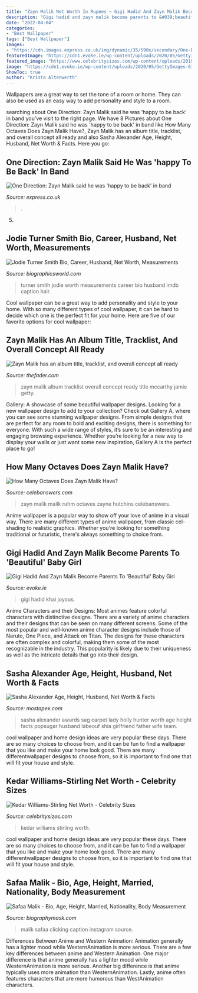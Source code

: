 ```yaml
---
title: "Zayn Malik Net Worth In Rupees ~ Gigi Hadid And Zayn Malik Become Parents To &#039;beautiful&#039; Baby Girl"
description: "Gigi hadid and zayn malik become parents to &#039;beautiful&#039; baby girl"
date: "2022-04-04"
categories:
- "Best Wallpaper"
tags: ["Best Wallpaper"]
images:
- "https://cdn.images.express.co.uk/img/dynamic/35/590x/secondary/One-Direction-zayn-malik-2709110.jpg?r=1602500666139"
featuredImage: "https://cdn1.evoke.ie/wp-content/uploads/2020/05/GettyImages-612066570-1.jpg"
featured_image: "https://www.celebritysizes.com/wp-content/uploads/2019/08/Kedar-Williams-Stirling.jpg"
image: "https://cdn1.evoke.ie/wp-content/uploads/2020/05/GettyImages-612066570-1.jpg"
ShowToc: true
author: "Krista Altenwerth"
---
```



Wallpapers are a great way to set the tone of a room or home. They can also be used as an easy way to add personality and style to a room.

	

		
searching about One Direction: Zayn Malik said he was &#039;happy to be back&#039; in band you've visit to the right page. We have 8 Pictures about One Direction: Zayn Malik said he was &#039;happy to be back&#039; in band like How Many Octaves Does Zayn Malik Have?, Zayn Malik has an album title, tracklist, and overall concept all ready and also Sasha Alexander Age, Height, Husband, Net Worth &amp; Facts. Here you go:
		
    
## One Direction: Zayn Malik Said He Was &#039;happy To Be Back&#039; In Band

<img loading=lazy src="https://cdn.images.express.co.uk/img/dynamic/35/590x/secondary/One-Direction-zayn-malik-2709110.jpg?r=1602500666139" onerror="this.onerror=null;this.src='https://tse4.mm.bing.net/th?id=OIP.99OUv1aKk1zTlrEKgabVrQHaKK&amp;pid=15.1';" alt="One Direction: Zayn Malik said he was &#039;happy to be back&#039; in band">

_Source: express.co.uk_

>. 

	

5.

    
## Jodie Turner Smith Bio, Career, Husband, Net Worth, Measurements

<img loading=lazy src="https://biographicsworld.com/wp-content/uploads/2020/12/Jodie-Turner-Smith-hero-1.jpg" onerror="this.onerror=null;this.src='https://tse3.mm.bing.net/th?id=OIP.07XW7gz6ZOGGKxE50iFOzgHaOG&amp;pid=15.1';" alt="Jodie Turner Smith Bio, Career, Husband, Net Worth, Measurements">

_Source: biographicsworld.com_

>turner smith jodie worth measurements career bio husband imdb caption hair. 

	

Cool wallpaper can be a great way to add personality and style to your home. With so many different types of cool wallpaper, it can be hard to decide which one is the perfect fit for your home. Here are five of our favorite options for cool wallpaper: 

    
## Zayn Malik Has An Album Title, Tracklist, And Overall Concept All Ready

<img loading=lazy src="https://thefader-res.cloudinary.com/private_images/w_760,c_limit,f_auto,q_auto:best/GettyImages-911518800_duxlt3/zayn-malik-new-album-rollout.jpg" onerror="this.onerror=null;this.src='https://tse4.mm.bing.net/th?id=OIP.U1Esl-cknhse5FBkcObFNQHaKK&amp;pid=15.1';" alt="Zayn Malik has an album title, tracklist, and overall concept all ready">

_Source: thefader.com_

>zayn malik album tracklist overall concept ready title mccarthy jamie getty. 

	

Gallery: A showcase of some beautiful wallpaper designs.
Looking for a new wallpaper design to add to your collection? Check out Gallery A, where you can see some stunning wallpaper designs. From simple designs that are perfect for any room to bold and exciting designs, there is something for everyone. With such a wide range of styles, it’s sure to be an interesting and engaging browsing experience. Whether you’re looking for a new way to display your walls or just want some new inspiration, Gallery A is the perfect place to go!





	
	
    
## How Many Octaves Does Zayn Malik Have?

<img loading=lazy src="https://celebanswers.com/wp-content/uploads/2020/09/shutterstock_233351890-1-1365x2048.jpg" onerror="this.onerror=null;this.src='https://tse3.mm.bing.net/th?id=OIP.tcz_0rXoFVNqA_hOLGSoSwHaLH&amp;pid=15.1';" alt="How Many Octaves Does Zayn Malik Have?">

_Source: celebanswers.com_

>zayn malik mailk ruhm octaves zayne hutchins celebanswers. 

	

Anime wallpaper is a popular way to show off your love of anime in a visual way. There are many different types of anime wallpaper, from classic cel-shading to realistic graphics. Whether you're looking for something traditional or futuristic, there's always something to choice from.

    
## Gigi Hadid And Zayn Malik Become Parents To &#039;Beautiful&#039; Baby Girl

<img loading=lazy src="https://cdn1.evoke.ie/wp-content/uploads/2020/05/GettyImages-612066570-1.jpg" onerror="this.onerror=null;this.src='https://tse2.mm.bing.net/th?id=OIP.veP9uHesW2nI8mPezwY7LAHaKQ&amp;pid=15.1';" alt="Gigi Hadid And Zayn Malik Become Parents To &#039;Beautiful&#039; Baby Girl">

_Source: evoke.ie_

>gigi hadid khai joyous. 

	

Anime Characters and their Designs: Most animes feature colorful characters with distinctive designs.
There are a variety of anime characters and their designs that can be seen on many different screens. Some of the most popular and well-known anime character designs include those of Naruto, One Piece, and Attack on Titan. The designs for these characters are often complex and colorful, making them some of the most recognizable in the industry. This popularity is likely due to their uniqueness as well as the intricate details that go into their design.

    
## Sasha Alexander Age, Height, Husband, Net Worth &amp; Facts

<img loading=lazy src="https://www.mostapex.com/wp-content/uploads/2018/09/Sasha-Alexander-Pictures.jpg" onerror="this.onerror=null;this.src='https://tse3.mm.bing.net/th?id=OIP.7OSu9GfI01IC4a9ZR0W7KwHaLN&amp;pid=15.1';" alt="Sasha Alexander Age, Height, Husband, Net Worth &amp; Facts">

_Source: mostapex.com_

>sasha alexander awards sag carpet lady holly hunter worth age height facts popsugar husband labeouf shia girlfriend father wife team. 

	

cool wallpaper and home design ideas are very popular these days. There are so many choices to choose from, and it can be fun to find a wallpaper that you like and make your home look good. There are many differentwallpaper designs to choose from, so it is important to find one that will fit your house and style.

    
## Kedar Williams-Stirling Net Worth - Celebrity Sizes

<img loading=lazy src="https://www.celebritysizes.com/wp-content/uploads/2019/08/Kedar-Williams-Stirling.jpg" onerror="this.onerror=null;this.src='https://tse1.mm.bing.net/th?id=OIP.1m1SZoG7zWVFCFDq1TB10AAAAA&amp;pid=15.1';" alt="Kedar Williams-Stirling Net Worth - Celebrity Sizes">

_Source: celebritysizes.com_

>kedar williams stirling worth. 

	

cool wallpaper and home design ideas are very popular these days. There are so many choices to choose from, and it can be fun to find a wallpaper that you like and make your home look good. There are many differentwallpaper designs to choose from, so it is important to find one that will fit your house and style.

    
## Safaa Malik - Bio, Age, Height, Married, Nationality, Body Measurement

<img loading=lazy src="https://biographymask.com/wp-content/uploads/2020/09/Safaa-Malik-pic.jpg" onerror="this.onerror=null;this.src='https://tse3.mm.bing.net/th?id=OIP.pw9ld6l8ajB-yKXSTV3buQHaJQ&amp;pid=15.1';" alt="Safaa Malik - Bio, Age, Height, Married, Nationality, Body Measurement">

_Source: biographymask.com_

>malik safaa clicking caption instagram source. 

	

Differences Between Anime and Western Animation: Animation generally has a lighter mood while WesternAnimation is more serious.
There are a few key differences between anime and Western Animation. One major difference is that anime generally has a lighter mood while WesternAnimation is more serious. Another big difference is that anime typically uses more animation than WesternAnimation. Lastly, anime often features characters that are more humorous than WestAnimation characters.

